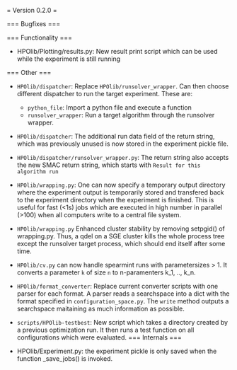 = Version 0.2.0 =

=== Bugfixes ===

=== Functionality ===

* HPOlib/Plotting/results.py: New result print script which can be used while the experiment is still running

=== Other ===

* `HPOlib/dispatcher`: Replace `HPOlib/runsolver_wrapper`. Can then choose
    different dispatcher to run the target experiment. These are:
    * `python_file`: Import a python file and execute a function
    * `runsolver_wrapper`: Run a target algorithm through the runsolver wrapper.
* `HPOlib/dispatcher`: The additional run data field of the return string,
    which was previously unused is now stored in the experiment pickle file.
* `HPOlib/dispatcher/runsolver_wrapper.py`: The return string also accepts the
 new SMAC return string, which starts with `Result for this algorithm run`
* `HPOlib/wrapping.py`: One can now specify a temporary output directory where
    the experiment output is temporarily stored and transfered back to the
    experiment directory when the experiment is finished. This is useful for
    fast (<1s) jobs which are executed in high number in parallel (>100) when
    all computers write to a central file system.
* `HPOlib/wrapping.py` Enhanced cluster stability by removing setpgid() of
    wrapping.py. Thus, a qdel on a SGE cluster kills the whole process tree
    except the runsolver target process, which should end itself after some time.
* `HPOlib/cv.py` can now handle spearmint runs with parametersizes > 1.
    It converts a parameter `k` of size `n` to n-paramenters k_1, .., k_n.
* `HPOlib/format_converter`: Replace current converter scripts with one parser
    for each format. A parser reads a searchspace into a dict with the format
    specified in `configuration_space.py`. The `write` method outputs a
    searchspace maitaining as much information as possible.
* `scripts/HPOlib-testbest`: New script which takes a directory created by a
    previous optimization run. It then runs a test function on all
    configurations which were evaluated.
=== Internals ===

* HPOlib/Experiment.py: the experiment pickle is only saved when the function _save_jobs() is invoked.
